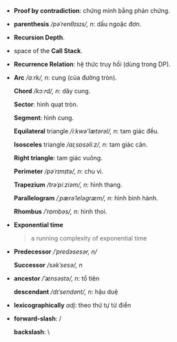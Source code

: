 - **Proof by contradiction**: chứng minh bằng phản chứng.

- **parenthesis** */pəˈrenθɪsɪs/, n*: dấu ngoặc đơn.

- **Recursion Depth**.

-  space of the **Call Stack**.

- **Recurrence Relation**: hệ thức truy hồi (dùng trong DP).

- **Arc** */ɑːrk/, n*: cung (của đường tròn).

  **Chord** */kɔːrd/, n*: dây cung.
  
  **Sector**: hình quạt tròn.
  
  **Segment**: hình cung.
  
  **Equilateral** triangle */iːkwə'lætərəl/, n*: tam giác đều.
  
  **Isosceles** triangle */aɪˌsɒsəliːz/, n*: tam giác cân.
  
  **Right triangle**: tam giác vuông.
  
  **Perimeter** */pəˈrɪmɪtə/, n*: chu vi.
  
  **Trapezium** */trəˈpiːziəm/, n*: hình thang.
  
  **Parallelogram** */ˌpærəˈleləɡræm/, n*: hình bình hành.
  
  **Rhombus** */ˈrɒmbəs/, n*: hình thoi.
  
- **Exponential time**
  > a running complexity of exponential time
  
- **Predecessor** */ˈpredəsesər, n/*

  **Successor** */səkˈsesə/, n*
  
- **ancestor** */ˈænsəstə/, n*: tổ tiên

  **descendant** */dɪˈsendənt/, n*: hậu duệ

- **lexicographically** *adj*: theo thứ tự từ điển

- **forward-slash**: /

  **backslash**: \
